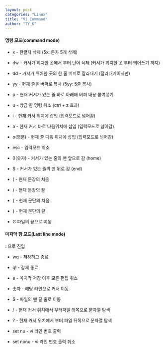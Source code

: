 ```yaml
---
layout: post
categories: "Linux"
title: "Vi Command"
author: "TY_K"
---
```


#### 명령 모드(command mode)

* x - 한글자 삭제 (5x: 문자 5개 삭제) 
* dw - 커서가 위치한 곳에서 부터 단어 삭제 (커서가 위치한 곳 부터 띄어쓰기 까지)

* dd - 커서가 위치한 곳의 한 줄 버퍼로 잘라내기 (잘라내기이지만)
* yy - 현재 줄을 버퍼로 복사 (5yy: 5줄 복사)
* p - 현재 커서가 있는 줄 바로 아래에 버퍼 내용 붙여넣기

* u - 방금 한 명령 취소 (ctrl + z 효과)
  
* i - 현재 커서 위치에 삽입 (입력모드로 넘어감)  
* a - 현재 커서 바로 다음위치에 삽입 (입력모드로 넘어감) 
* o(영문) - 현재 줄 다음 위치에 삽입 (입력모드로 넘어감)
* esc - 입력모드 취소

* 0(숫자) - 커서가 있는 줄의 맨 앞으로 감 (home)
* $ - 커서가 있는 줄의 맨 뒤로 감 (end)

* ( - 현재 문장의 처음
* ) - 현재 문장의 끝
* { - 현재 문단의 처음
* } - 현재 문단의 끝

* G 파일의 끝으로 이동

#### 마지막 행 모드(Last line mode)
: 으로 진입
* wq - 저장하고 종료
* q! - 강제 종료
* e - 마지막 저장 이후 모든 편집 취소

* 숫자 - 해당 라인으로 커서 이동
* $ - 파일의 맨 끝 줄로 이동 

* / - 현재 커서 위치에서 부터파일 앞쪽으로 문자열 탐색
* ? - 현재 커서 위치에서 부터 파일 뒤쪽으로 문자열 탐색 

* set nu - vi 라인 번호 출력
* set nonu - vi 라인 번호 출력 취소